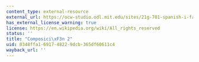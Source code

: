 ```yaml
---
content_type: external-resource
external_url: https://ocw-studio.odl.mit.edu/sites/21g-701-spanish-i-fall-2003/type/page/edit/c40a25b0-ec79-84a4-b582-8bc6544c6c93/#b
has_external_license_warning: true
license: https://en.wikipedia.org/wiki/All_rights_reserved
status: ''
title: "Composici\xF3n 2"
uid: 0348ffa1-6917-4822-9dcb-365df60611c4
wayback_url: ''
---
```

